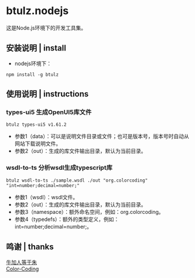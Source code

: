 # btulz.nodejs
这是Node.js环境下的开发工具集。

## 安装说明 | install
* nodejs环境下：
~~~
npm install -g btulz
~~~

## 使用说明 | instructions
### types-ui5 生成OpenUI5库文件
~~~
btulz types-ui5 v1.61.2
~~~
* 参数1（data）：可以是说明文件目录或文件；也可是版本号，版本号时自动从网站下载说明文件。
* 参数2（out）：生成的库文件输出目录，默认为当前目录。

### wsdl-to-ts 分析wsdl生成typescript库
~~~
btulz wsdl-to-ts ./sample.wsdl ./out "org.colorcoding" "int=number;decimal=number;"
~~~
* 参数1（wsdl）：wsdl文件。
* 参数2（out）：生成的库文件输出目录，默认为当前目录。
* 参数3（namespace）：额外命名空间，例如：org.colorcoding。
* 参数4（typedefs）：额外的类型定义，例如：int=number;decimal=number;。


## 鸣谢 | thanks
[牛加人等于朱](http://baike.baidu.com/view/1769.htm "NiurenZhu")<br>
[Color-Coding](http://colorcoding.org/ "咔啦工作室")<br>
